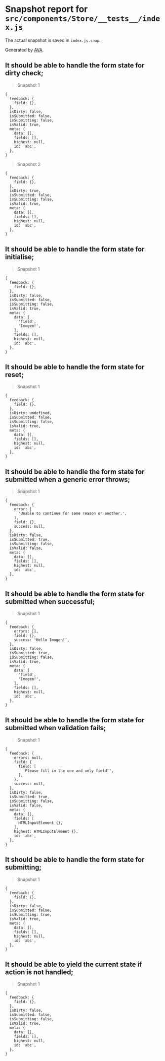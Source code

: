 # Snapshot report for `src/components/Store/__tests__/index.js`

The actual snapshot is saved in `index.js.snap`.

Generated by [AVA](https://avajs.dev).

## It should be able to handle the form state for dirty check;

> Snapshot 1

    {
      feedback: {
        field: {},
      },
      isDirty: false,
      isSubmitted: false,
      isSubmitting: false,
      isValid: true,
      meta: {
        data: [],
        fields: [],
        highest: null,
        id: 'abc',
      },
    }

> Snapshot 2

    {
      feedback: {
        field: {},
      },
      isDirty: true,
      isSubmitted: false,
      isSubmitting: false,
      isValid: true,
      meta: {
        data: [],
        fields: [],
        highest: null,
        id: 'abc',
      },
    }

## It should be able to handle the form state for initialise;

> Snapshot 1

    {
      feedback: {
        field: {},
      },
      isDirty: false,
      isSubmitted: false,
      isSubmitting: false,
      isValid: true,
      meta: {
        data: [
          'field',
          'Imogen!',
        ],
        fields: [],
        highest: null,
        id: 'abc',
      },
    }

## It should be able to handle the form state for reset;

> Snapshot 1

    {
      feedback: {
        field: {},
      },
      isDirty: undefined,
      isSubmitted: false,
      isSubmitting: false,
      isValid: true,
      meta: {
        data: [],
        fields: [],
        highest: null,
        id: 'abc',
      },
    }

## It should be able to handle the form state for submitted when a generic error throws;

> Snapshot 1

    {
      feedback: {
        error: [
          'Unable to continue for some reason or another.',
        ],
        field: {},
        success: null,
      },
      isDirty: false,
      isSubmitted: true,
      isSubmitting: false,
      isValid: false,
      meta: {
        data: [],
        fields: [],
        highest: null,
        id: 'abc',
      },
    }

## It should be able to handle the form state for submitted when successful;

> Snapshot 1

    {
      feedback: {
        errors: [],
        field: {},
        success: 'Hello Imogen!',
      },
      isDirty: false,
      isSubmitted: true,
      isSubmitting: false,
      isValid: true,
      meta: {
        data: [
          'field',
          'Imogen!',
        ],
        fields: [],
        highest: null,
        id: 'abc',
      },
    }

## It should be able to handle the form state for submitted when validation fails;

> Snapshot 1

    {
      feedback: {
        errors: null,
        field: {
          field: [
            'Please fill in the one and only field!',
          ],
        },
        success: null,
      },
      isDirty: false,
      isSubmitted: true,
      isSubmitting: false,
      isValid: false,
      meta: {
        data: [],
        fields: [
          HTMLInputElement {},
        ],
        highest: HTMLInputElement {},
        id: 'abc',
      },
    }

## It should be able to handle the form state for submitting;

> Snapshot 1

    {
      feedback: {
        field: {},
      },
      isDirty: false,
      isSubmitted: false,
      isSubmitting: true,
      isValid: true,
      meta: {
        data: [],
        fields: [],
        highest: null,
        id: 'abc',
      },
    }

## It should be able to yield the current state if action is not handled;

> Snapshot 1

    {
      feedback: {
        field: {},
      },
      isDirty: false,
      isSubmitted: false,
      isSubmitting: false,
      isValid: true,
      meta: {
        data: [],
        fields: [],
        highest: null,
        id: 'abc',
      },
    }
